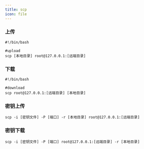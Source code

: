 ```yaml
---
title: scp
icon: file
---
```


### 上传
```shell
#!/bin/bash

#upload
scp [本地目录] root@127.0.0.1:[远端目录]
```

### 下载

```shell
#!/bin/bash

#download
scp root@127.0.0.1:[远端目录] [本地目录]
```

### 密钥上传

```shell
scp -i [密钥文件] -P [端口] -r [本地目录] root@127.0.0.1:[远端目录]
```

### 密钥下载

```shell
scp -i [密钥文件] -P [端口] root@127.0.0.1:[远端目录] -r [本地目录]
```
